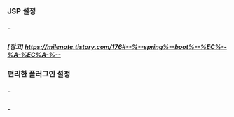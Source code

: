 ### JSP 설정
##### - 
##### [참고] https://milenote.tistory.com/176#--%--spring%--boot%--%EC%--%A-%EC%A-%--

### 편리한 플러그인 설정
##### - 
##### - 




